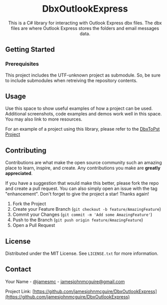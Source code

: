 <h1 align="center">DbxOutlookExpress</h1>

<div>
  <p align="center">
    This is a C# library for interacting with Outlook Express dbx files.  The dbx files are where Outlook Express stores the folders and email messages data.
  </p>
</div>

## Getting Started

### Prerequisites

This project includes the UTF-unknown project as submodule.  So, be sure to include submodules when retreiving the repository contents. 

## Usage

Use this space to show useful examples of how a project can be used. Additional screenshots, code examples and demos work well in this space. You may also link to more resources.

For an example of a project using this library, please refer to the [DbxToPst Project](https://github.com/jamesjohnmcguire/DbxToPst)

## Contributing

Contributions are what make the open source community such an amazing place to learn, inspire, and create. Any contributions you make are **greatly appreciated**.

If you have a suggestion that would make this better, please fork the repo and create a pull request. You can also simply open an issue with the tag "enhancement".
Don't forget to give the project a star! Thanks again!

1. Fork the Project
2. Create your Feature Branch (`git checkout -b feature/AmazingFeature`)
3. Commit your Changes (`git commit -m 'Add some AmazingFeature'`)
4. Push to the Branch (`git push origin feature/AmazingFeature`)
5. Open a Pull Request

## License

Distributed under the MIT License. See `LICENSE.txt` for more information.

## Contact

Your Name - [@jamesmc](https://twitter.com/jamesmc) - jamesjohnmcguire@gmail.com

Project Link: [https://github.com/jamesjohnmcguire/DbxOutlookExpress](https://github.com/jamesjohnmcguire/DbxOutlookExpress)

